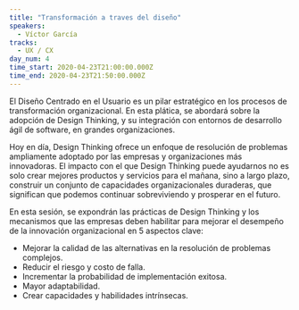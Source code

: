 ```yaml
---
title: "Transformación a traves del diseño"
speakers:
  - Víctor García
tracks:
  - UX / CX
day_num: 4
time_start: 2020-04-23T21:00:00.000Z
time_end: 2020-04-23T21:50:00.000Z
---
```


El Diseño Centrado en el Usuario es un pilar estratégico en los procesos de transformación organizacional. En esta plática, se abordará sobre la adopción de Design Thinking, y su integración con entornos de desarrollo ágil de software, en grandes organizaciones.

Hoy en día, Design Thinking ofrece un enfoque de resolución de problemas ampliamente adoptado por las empresas y organizaciones más innovadoras. El impacto con el que Design Thinking puede ayudarnos no es solo crear mejores productos y servicios para el mañana, sino a largo plazo, construir un conjunto de capacidades organizacionales duraderas, que significan que podemos continuar sobreviviendo y prosperar en el futuro.

En esta sesión, se expondrán las prácticas de Design Thinking y los mecanismos que las empresas deben habilitar para mejorar el desempeño de la innovación organizacional en 5 aspectos clave:
-  Mejorar la calidad de las alternativas en la resolución de problemas complejos.
-  Reducir el riesgo y costo de falla.
-  Incrementar la probabilidad de implementación exitosa.
-  Mayor adaptabilidad.
-  Crear capacidades y habilidades intrínsecas.

